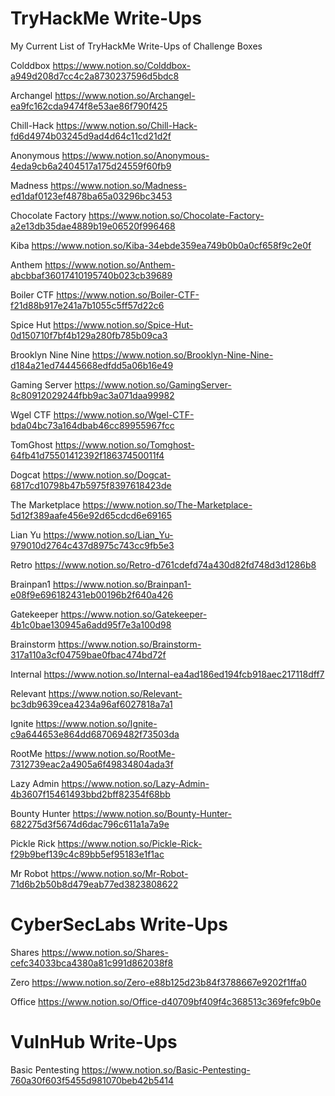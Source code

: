# TryHackMe Write-Ups
My Current List of TryHackMe Write-Ups of Challenge Boxes

Colddbox
https://www.notion.so/Colddbox-a949d208d7cc4c2a8730237596d5bdc8

Archangel
https://www.notion.so/Archangel-ea9fc162cda9474f8e53ae86f790f425

Chill-Hack
https://www.notion.so/Chill-Hack-fd6d4974b03245d9ad4d64c11cd21d2f

Anonymous
https://www.notion.so/Anonymous-4eda9cb6a2404517a175d24559f60fb9

Madness
https://www.notion.so/Madness-ed1daf0123ef4878ba65a03296bc3453

Chocolate Factory
https://www.notion.so/Chocolate-Factory-a2e13db35dae4889b19e06520f996468

Kiba
https://www.notion.so/Kiba-34ebde359ea749b0b0a0cf658f9c2e0f

Anthem
https://www.notion.so/Anthem-abcbbaf36017410195740b023cb39689

Boiler CTF
https://www.notion.so/Boiler-CTF-f21d88b917e241a7b1055c5ff57d22c6

Spice Hut
https://www.notion.so/Spice-Hut-0d150710f7bf4b129a280fb785b09ca3

Brooklyn Nine Nine
https://www.notion.so/Brooklyn-Nine-Nine-d184a21ed74445668edfdd5a06b16e49

Gaming Server
https://www.notion.so/GamingServer-8c80912029244fbb9ac3a071daa99982

Wgel CTF
https://www.notion.so/Wgel-CTF-bda04bc73a164dbab46cc89955967fcc

TomGhost
https://www.notion.so/Tomghost-64fb41d75501412392f18637450011f4

Dogcat
https://www.notion.so/Dogcat-6817cd10798b47b5975f8397618423de

The Marketplace
https://www.notion.so/The-Marketplace-5d12f389aafe456e92d65cdcd6e69165

Lian Yu
https://www.notion.so/Lian_Yu-979010d2764c437d8975c743cc9fb5e3

Retro
https://www.notion.so/Retro-d761cdefd74a430d82fd748d3d1286b8

Brainpan1
https://www.notion.so/Brainpan1-e08f9e696182431eb00196b2f640a426

Gatekeeper
https://www.notion.so/Gatekeeper-4b1c0bae130945a6add95f7e3a100d98

Brainstorm
https://www.notion.so/Brainstorm-317a110a3cf04759bae0fbac474bd72f

Internal
https://www.notion.so/Internal-ea4ad186ed194fcb918aec217118dff7

Relevant
https://www.notion.so/Relevant-bc3db9639cea4234a96af6027818a7a1

Ignite
https://www.notion.so/Ignite-c9a644653e864dd687069482f73503da

RootMe
https://www.notion.so/RootMe-7312739eac2a4905a6f49834804ada3f

Lazy Admin
https://www.notion.so/Lazy-Admin-4b3607f15461493bbd2bff82354f68bb

Bounty Hunter
https://www.notion.so/Bounty-Hunter-682275d3f5674d6dac796c611a1a7a9e

Pickle Rick
https://www.notion.so/Pickle-Rick-f29b9bef139c4c89bb5ef95183e1f1ac

Mr Robot
https://www.notion.so/Mr-Robot-71d6b2b50b8d479eab77ed3823808622

# CyberSecLabs Write-Ups

Shares
https://www.notion.so/Shares-cefc34033bca4380a81c991d862038f8

Zero
https://www.notion.so/Zero-e88b125d23b84f3788667e9202f1ffa0

Office
https://www.notion.so/Office-d40709bf409f4c368513c369fefc9b0e

# VulnHub Write-Ups

Basic Pentesting
https://www.notion.so/Basic-Pentesting-760a30f603f5455d981070beb42b5414
